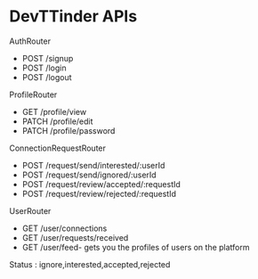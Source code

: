 # DevTTinder APIs
  
  AuthRouter
   - POST /signup
   - POST /login
   - POST /logout
  
  ProfileRouter  
   - GET /profile/view
   - PATCH /profile/edit
   - PATCH /profile/password
 
  ConnectionRequestRouter
   - POST /request/send/interested/:userId
   - POST /request/send/ignored/:userId 
   - POST /request/review/accepted/:requestId
   - POST /request/review/rejected/:requestId

  UserRouter 
   - GET /user/connections
   - GET /user/requests/received
   - GET /user/feed- gets you the profiles of users on the platform


   Status : ignore,interested,accepted,rejected
